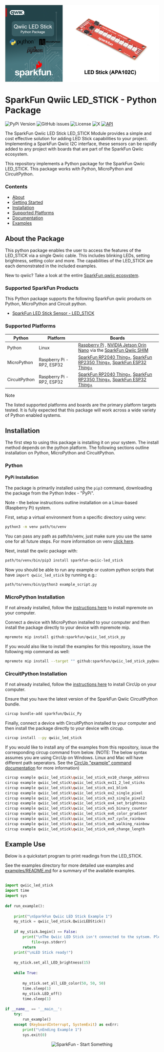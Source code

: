 ![Qwiic LED_STICK - Python Package](docs/images/gh-banner.png "qwiic LED_STICK Python Package")

# SparkFun Qwiic LED_STICK - Python Package

![PyPi Version](https://img.shields.io/pypi/v/sparkfun_qwiic_led_stick)
![GitHub issues](https://img.shields.io/github/issues/sparkfun/qwiic_led_stick_py)
![License](https://img.shields.io/github/license/sparkfun/qwiic_led_stick_py)
![X](https://img.shields.io/twitter/follow/sparkfun)
[![API](https://img.shields.io/badge/API%20Reference-blue)](https://docs.sparkfun.com/qwiic_led_stick_py/classqwiic__led__stick_1_1_qwiic_l_e_d_stick.html)

The SparkFun Qwiic LED Stick LED_STICK Module provides a simple and cost effective solution for adding LED Stick capabilities to your project. Implementing a SparkFun Qwiic I2C interface, these sensors can be rapidly added to any project with boards that are part of the SparkFun Qwiic ecosystem.

This repository implements a Python package for the SparkFun Qwiic LED_STICK. This package works with Python, MicroPython and CircuitPython.

### Contents

* [About](#about-the-package)
* [Getting Started](#getting-started)
* [Installation](#installation)
* [Supported Platforms](#supported-platforms)
* [Documentation](https://docs.sparkfun.com/qwiic_led_stick_py/classqwiic__led__stick_1_1_qwiic_l_e_d_stick.html)
* [Examples](#examples)

## About the Package

This python package enables the user to access the features of the LED_STICK via a single Qwiic cable. This includes blinking LEDs, setting brightness, setting color and more. The capabilities of the LED_STICK are each demonstrated in the included examples.

New to qwiic? Take a look at the entire [SparkFun qwiic ecosystem](https://www.sparkfun.com/qwiic).

### Supported SparkFun Products

This Python package supports the following SparkFun qwiic products on Python, MicroPython and Circuit python. 

* [SparkFun LED Stick Sensor - LED_STICK](https://www.sparkfun.com/products/18354)

### Supported Platforms

| Python | Platform | Boards |
|--|--|--|
| Python | Linux | [Raspberry Pi](https://www.sparkfun.com/raspberry-pi-5-8gb.html) , [NVIDIA Jetson Orin Nano](https://www.sparkfun.com/nvidia-jetson-orin-nano-developer-kit.html) via the [SparkFun Qwiic SHIM](https://www.sparkfun.com/sparkfun-qwiic-shim-for-raspberry-pi.html) |
| MicroPython | Raspberry Pi - RP2, ESP32 | [SparkFun RP2040 Thing+](https://www.sparkfun.com/sparkfun-thing-plus-rp2040.html), [SparkFun RP2350 Thing+](https://www.sparkfun.com/sparkfun-thing-plus-rp2350.html), [SparkFun ESP32 Thing+](https://www.sparkfun.com/sparkfun-thing-plus-esp32-wroom-usb-c.html)
|CircuitPython | Raspberry Pi - RP2, ESP32 | [SparkFun RP2040 Thing+](https://www.sparkfun.com/sparkfun-thing-plus-rp2040.html), [SparkFun RP2350 Thing+](https://www.sparkfun.com/sparkfun-thing-plus-rp2350.html), [SparkFun ESP32 Thing+](https://www.sparkfun.com/sparkfun-thing-plus-esp32-wroom-usb-c.html)

> [!NOTE]
> The listed supported platforms and boards are the primary platform targets tested. It is fully expected that this package will work across a wide variety of Python enabled systems. 

## Installation 

The first step to using this package is installing it on your system. The install method depends on the python platform. The following sections outline installation on Python, MicroPython and CircuitPython.

### Python 

#### PyPi Installation

The package is primarily installed using the `pip3` command, downloading the package from the Python Index - "PyPi". 

Note - the below instructions outline installation on a Linux-based (Raspberry Pi) system.

First, setup a virtual environment from a specific directory using venv:
```sh
python3 -m venv path/to/venv
```
You can pass any path as path/to/venv, just make sure you use the same one for all future steps. For more information on venv [click here](https://docs.python.org/3/library/venv.html).

Next, install the qwiic package with:
```sh
path/to/venv/bin/pip3 install sparkfun-qwiic-led_stick
```
Now you should be able to run any example or custom python scripts that have `import qwiic_led_stick` by running e.g.:
```sh
path/to/venv/bin/python3 example_script.py
```

### MicroPython Installation
If not already installed, follow the [instructions here](https://docs.micropython.org/en/latest/reference/mpremote.html) to install mpremote on your computer.

Connect a device with MicroPython installed to your computer and then install the package directly to your device with mpremote mip.
```sh
mpremote mip install github:sparkfun/qwiic_led_stick_py
```

If you would also like to install the examples for this repository, issue the following mip command as well:
```sh
mpremote mip install --target "" github:sparkfun/qwiic_led_stick_py@examples
```

### CircuitPython Installation
If not already installed, follow the [instructions here](https://docs.circuitpython.org/projects/circup/en/latest/#installation) to install CircUp on your computer.

Ensure that you have the latest version of the SparkFun Qwiic CircuitPython bundle. 
```sh
circup bundle-add sparkfun/Qwiic_Py
```

Finally, connect a device with CircuitPython installed to your computer and then install the package directly to your device with circup.
```sh
circup install --py qwiic_led_stick
```

If you would like to install any of the examples from this repository, issue the corresponding circup command from below. (NOTE: The below syntax assumes you are using CircUp on Windows. Linux and Mac will have different path seperators. See the [CircUp "example" command documentation](https://learn.adafruit.com/keep-your-circuitpython-libraries-on-devices-up-to-date-with-circup/example-command) for more information)

```sh
circup example qwiic_led_stick\qwiic_led_stick_ex10_change_address
circup example qwiic_led_stick\qwiic_led_stick_ex11_2_led_sticks
circup example qwiic_led_stick\qwiic_led_stick_ex1_blink
circup example qwiic_led_stick\qwiic_led_stick_ex2_single_pixel
circup example qwiic_led_stick\qwiic_led_stick_ex3_single_pixel2
circup example qwiic_led_stick\qwiic_led_stick_ex4_set_brightness
circup example qwiic_led_stick\qwiic_led_stick_ex5_binary_counter
circup example qwiic_led_stick\qwiic_led_stick_ex6_color_gradient
circup example qwiic_led_stick\qwiic_led_stick_ex7_cycle_rainbow
circup example qwiic_led_stick\qwiic_led_stick_ex8_walking_rainbow
circup example qwiic_led_stick\qwiic_led_stick_ex9_change_length
```

Example Use
 ---------------
Below is a quickstart program to print readings from the LED_STICK.

See the examples directory for more detailed use examples and [examples/README.md](https://github.com/sparkfun/qwiic_led_stick_py/blob/main/examples/README.md) for a summary of the available examples.

```python

import qwiic_led_stick
import time
import sys

def run_example():

    print("\nSparkFun Qwiic LED Stick Example 1")
    my_stick = qwiic_led_stick.QwiicLEDStick()

    if my_stick.begin() == False:
        print("\nThe Qwiic LED Stick isn't connected to the sytsem. Please check your connection", \
            file=sys.stderr)
        return
    print("\nLED Stick ready!")
    
    my_stick.set_all_LED_brightness(15)

    while True:
        
        my_stick.set_all_LED_color(50, 50, 50)
        time.sleep(1)
        my_stick.LED_off()
        time.sleep(1)

if __name__ == '__main__':
    try:
        run_example()
    except (KeyboardInterrupt, SystemExit) as exErr:
        print("\nEnding Example 1")
        sys.exit(0)

```
<p align="center">
<img src="https://cdn.sparkfun.com/assets/custom_pages/3/3/4/dark-logo-red-flame.png" alt="SparkFun - Start Something">
</p>
